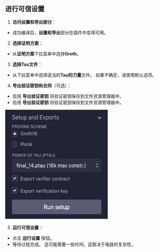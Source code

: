 ## 进行可信设置

1. **访问设置和导出部分**：

- 成功编译后，**设置和导出**部分在插件中变得可用。

2. **选择证明方案**：

- 从**证明方案**下拉菜单中选择**Groth**。

3. **选择Tau文件**：

- 从下拉菜单中选择适当的**Tau的力量**文件。 如果不确定，请使用默认选项。

4. **导出验证密钥和合同**（可选）：

- 启用 **导出验证密钥** 将验证密钥保存到文件资源管理器中。
- 启用 **导出验证密钥** 将验证密钥保存到文件资源管理器中。

<img src="https://raw.githubusercontent.com/ethereum/remix-workshops/master/CircomHashChecker/step-5/images/trusted_setup.png" alt="trusted-setup" width=330 height=350>

5. **运行可信设置**：

- 点击 **运行设置** 按钮。
- 等待过程完成。 这可能需要一些时间，这取决于电路的复杂性。